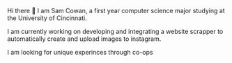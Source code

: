 Hi there 👋
I am Sam Cowan, a first year computer science major studying at the University of Cincinnati. 

I am currently working on developing and integrating a website scrapper to automatically create and upload images to instagram.

I am looking for unique experinces through co-ops

